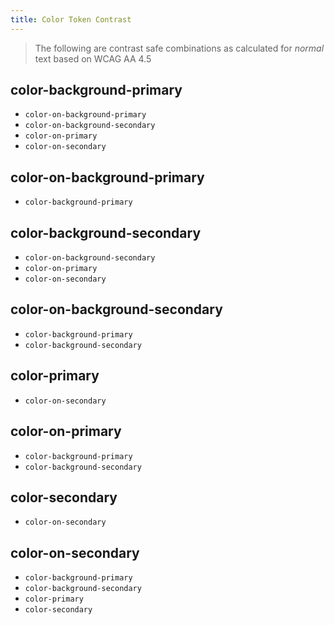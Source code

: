 ```yaml
---
title: Color Token Contrast
---
```


> The following are contrast safe combinations as calculated for _normal_ text based on WCAG AA 4.5

## color-background-primary
  - `color-on-background-primary`
  - `color-on-background-secondary`
  - `color-on-primary`
  - `color-on-secondary`

## color-on-background-primary
  - `color-background-primary`

## color-background-secondary
  - `color-on-background-secondary`
  - `color-on-primary`
  - `color-on-secondary`

## color-on-background-secondary
  - `color-background-primary`
  - `color-background-secondary`

## color-primary
  - `color-on-secondary`

## color-on-primary
  - `color-background-primary`
  - `color-background-secondary`

## color-secondary
  - `color-on-secondary`

## color-on-secondary
  - `color-background-primary`
  - `color-background-secondary`
  - `color-primary`
  - `color-secondary`
